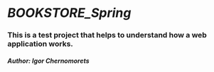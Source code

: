 # *BOOKSTORE_Spring*

### This is a test project that helps to understand how a web application works.

#### ***Author: Igor Chernomorets***
